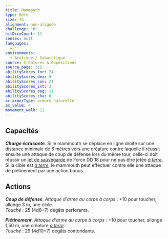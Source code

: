 ```yaml
---
title: Mammouth
type: Bête
size: TG
alignment: non-alignée
challenge: '6'
hitDiceCount: 11
senses: null
languages:
  - ''
environments:
  - Arctique / Subarctique
source: Créatures & Oppositions
source_page: 312
abilityScores_for: 24
abilityScores_dex: 9
abilityScores_con: 21
abilityScores_int: 3
abilityScores_sag: 11
abilityScores_cha: 6
ac_armorType: armure naturelle
ac_value: 4
movement_walk: 12
---
```

## Capacités
_**Charge écrasante**_. Si le mammouth se déplace en ligne droite sur une distance minimale de 6 mètres vers une créature contre laquelle il réussit ensuite une attaque de coup de défense lors du même tour, celle-ci doit réussir un [jet de sauvegarde](/utiliser-les-caracteristiques/#jets-de-sauvegarde) de Force DD 18 pour ne pas être jetée [_à terre_](/gerer-la-sante-du-personnage/#a-terre). Si la cible est [_à terre_](/gerer-la-sante-du-personnage/#a-terre), le mammouth peut effectuer contre elle une attaque de piétinement par une action bonus.

## Actions
_**Coup de défense**_. _Attaque d'arme au corps à corps_ : +10 pour toucher, allonge 3 m, une cible.  
_Touché_ : 25 (4d8+7) dégâts perforants.

_**Piétinement**_. _Attaque d'arme au corps à corps_ : +10 pour toucher, allonge 1,50 m, une créature [_à terre_](/gerer-la-sante-du-personnage/#a-terre).  
_Touché_ : 29 (4d10+7) dégâts contondants.
